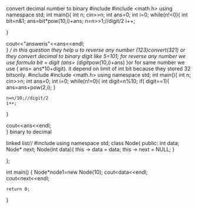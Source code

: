 convert decimal number to binary
#include <iostream>
#include <math.h>
using namespace std;
int main(){
	int n;
cin>>n;
int ans=0;
int i=0;
while(n!=0){
	int bit=n&1;
	ans=bit*pow(10,i)+ans;
	n=n>>1;//digit/2
	i++;
	
}

cout<<"answeris"<<ans<<endl;	
}
 */ in this question they help u to reverse any number  (123)convert(321)
 or they convert decimal to binary digit like 5=101; for reverse any number 
 we use formula bit = digit (ans= (digit*pow(10,i)+ans) )or for same number
 we use ( ans= ans*10+digit).
it depend on limit of int bit because they stored 32 bitsonly.
  #include <iostream>
#include <math.h>
using namespace std;
int main(){
	int n;
cin>>n;
int ans=0;
int i=0;
while(n!=0){
	int digit=n%10;
	if( digit==1){
		ans=ans+pow(2,i);
	}
	
	n=n/10;//digit/2
	i++;
	
}

cout<<ans<<endl;	
} binary to decimal
 
linked list//
	#include <iostream> 
using namespace std; 
 class Node{
    public:
    int data;
    Node* next;
  Node(int data){
      this -> data = data;
      this -> next = NULL;
  }
    
};

int main() {
     Node*node1=new Node(10);
     cout<<node1->data<<endl;
     cout<<node1->next<<endl;

    return 0;
}
